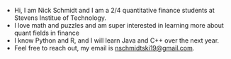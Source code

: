 - Hi, I am Nick Schmidt and I am a 2/4 quantitative finance students at Stevens Institue of Technology.
- I love math and puzzles and am super interested in learning more about quant fields in finance
- I know Python and R, and I will learn Java and C++ over the next year.
- Feel free to reach out, my email is nschmidtski19@gmail.com.

<!---
nickschmidtt/nickschmidtt is a ✨ special ✨ repository because its `README.md` (this file) appears on your GitHub profile.
You can click the Preview link to take a look at your changes.
--->
